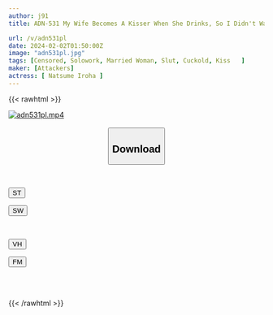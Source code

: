 ```yaml
---
author: j91
title: ADN-531 My Wife Becomes A Kisser When She Drinks, So I Didn't Want Her To Go To Many Drinking Parties. Natsume Saiharu

url: /v/adn531pl
date: 2024-02-02T01:50:00Z
image: "adn531pl.jpg"
tags: [Censored, Solowork, Married Woman, Slut, Cuckold, Kiss	]
maker: [Attackers]
actress: [ Natsume Iroha ]
---
```



{{< rawhtml >}}

<div class="video" data-videoid="0ddwe0pWAkCbpLL">
    <a href="javascript:;">
        <img src="/v/adn531pl/adn531pl.jpg" width="WIDTH" height="HEIGHT" alt="adn531pl.mp4" loading="lazy">
    </a>
</div>

<script type="text/javascript" src="https://j91.asia/asset/on-demand-st.js"></script>

<br>
  <link rel="stylesheet" href="https://j91.asia/asset/bs5.css">
  
  <center>
  <button class="btn btn-primary" type="button" data-bs-toggle="collapse" data-bs-target=".multi-collapse" aria-expanded="false" aria-controls="multiCollapseExample1 multiCollapseExample2"><h2>Download</h2></button></center>
</p>
<div class="row">
  <div class="col">
    <div class="collapse multi-collapse" id="multiCollapseExample1">
      <div class="card card-body">
	      	      <br>
<div class="buttons">  
<p><a href="https://streamtape.to/v/0ddwe0pWAkCbpLL" target="_blank"><button class="btn-hover color-3"><i class="fa fa-download"></i> ST</button></a></p>
<p><a href="https://flaswish.com/ru0mefy5kwuh" target="_blank"><button class="btn-hover color-2"><i class="fa fa-download"></i> SW</button></a></p></div>
    </div>
  </div>
</div>
  <div class="col">
    <div class="collapse multi-collapse" id="multiCollapseExample2">
      <div class="card card-body">
	      <br>
<div class="buttons">
<p><a href="https://vidhidepro.com/f/kvk1ctdlikez" target="_blank"><button class="btn-hover color-9"><i class="fa fa-download"></i> VH</button></a></p>
<p><a href="https://filemoon.sx/d/1dajus1aws28" target="_blank"><button class="btn-hover color-8"><i class="fa fa-download"></i> FM</button></a></p></div>
<br><br>
      </div>
    </div>
  </div>
</div>

{{< /rawhtml >}}